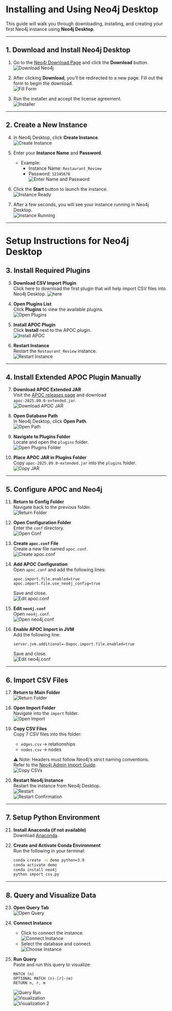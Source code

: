 #  Installing and Using Neo4j Desktop

This guide will walk you through downloading, installing, and creating your first Neo4j instance using **Neo4j Desktop**.

---

## 1.  Download and Install Neo4j Desktop

1. Go to the [Neo4j Download Page](https://neo4j.com/download/) and click the **Download** button.  
   ![Download Neo4j](images/picture1.png)

2. After clicking **Download**, you’ll be redirected to a new page. Fill out the form to begin the download.  
   ![Fill Form](images/picture2.png)

3. Run the installer and accept the license agreement.  
   ![Installer](images/picture3.png)

---

## 2. Create a New Instance

4. In Neo4j Desktop, click **Create Instance**.  
   ![Create Instance](images/picture4.png)

5. Enter your **Instance Name** and **Password**.  
   - Example:  
     - Instance Name: `Restaurant_Review`  
     - Password: `12345678`  
   ![Enter Name and Password](images/picture5.png)

6. Click the **Start** button to launch the instance.  
   ![Instance Ready](images/picture7.png)

7. After a few seconds, you will see your instance running in Neo4j Desktop.  
   ![Instance Running](images/picture6.png)

---

# Setup Instructions for Neo4j Desktop

## 3. Install Required Plugins

3. **Download CSV Import Plugin**  
   Click  here to download the first plugin that will help import CSV files into Neo4j Desktop.
![here](images/picture8.png)
4. **Open Plugins List**  
   Click **Plugins** to view the available plugins.  
   ![Open Plugins](images/picture9.png)

5. **Install APOC Plugin**  
   Click **Install** next to the APOC plugin.  
   ![Install APOC](images/picture10.png)

6. **Restart Instance**  
   Restart the `Restaurant_Review` instance.  
   ![Restart Instance](images/picture11.png)

---

## 4. Install Extended APOC Plugin Manually

7. **Download APOC Extended JAR**  
   Visit the [APOC releases page](https://github.com/neo4j-contrib/neo4j-apoc-procedures/releases) and download  
   `apoc-2025.09.0-extended.jar`.  
   ![Download APOC JAR](images/picture12.png)

8. **Open Database Path**  
   In Neo4j Desktop, click **Open Path**.  
   ![Open Path](images/picture13.png)

9. **Navigate to Plugins Folder**  
   Locate and open the `plugins` folder.  
   ![Open Plugins Folder](images/picture14.png)

10. **Place APOC JAR in Plugins Folder**  
    Copy `apoc-2025.09.0-extended.jar` into the `plugins` folder.  
    ![Copy JAR](images/picture15.png)

---

## 5. Configure APOC and Neo4j

11. **Return to Config Folder**  
    Navigate back to the previous folder.  
    ![Return Folder](images/picture16.png)

12. **Open Configuration Folder**  
    Enter the `conf` directory.  
    ![Open Conf](images/picture17.png)

13. **Create `apoc.conf` File**  
    Create a new file named `apoc.conf`.  
    ![Create apoc.conf](images/picture18.png)

14. **Add APOC Configuration**  
    Open `apoc.conf` and add the following lines:
    ```properties
    apoc.import.file.enabled=true
    apoc.import.file.use_neo4j_config=true
    ```
    Save and close.  
    ![Edit apoc.conf](images/picture19.png)

15. **Edit `neo4j.conf`**  
    Open `neo4j.conf`.  
    ![Open neo4j.conf](images/picture20.png)

16. **Enable APOC Import in JVM**  
    Add the following line:
    ```properties
    server.jvm.additional=-Dapoc.import.file.enabled=true
    ```
    Save and close.  
    ![Edit neo4j.conf](images/picture21.png)

---

## 6. Import CSV Files

17. **Return to Main Folder**  
    ![Return Folder](images/picture22.png)

18. **Open Import Folder**  
    Navigate into the `import` folder.  
    ![Open Import](images/picture23.png)

19. **Copy CSV Files**  
    Copy 7 CSV files into this folder:  
    - `edges.csv` → relationships  
    - `nodes.csv` → nodes  

    ⚠️ Note: Headers must follow Neo4j’s strict naming conventions.  
    Refer to the [Neo4j Admin Import Guide](https://neo4j.com/docs/operations-manual/current/tutorial/neo4j-admin-import/).  
    ![Copy CSVs](images/picture24.png)

20. **Restart Neo4j Instance**  
    Restart the instance from Neo4j Desktop.  
    ![Restart](images/picture25.png)  
    ![Restart Confirmation](images/picture26.png)

---

## 7. Setup Python Environment 

21. **Install Anaconda (if not available)**  
    Download [Anaconda](https://www.anaconda.com/).

22. **Create and Activate Conda Environment**  
    Run the following in your terminal:
    ```bash
    conda create -n demo python=3.9
    conda activate demo
    conda install neo4j
    python import_csv.py
    ```

---

## 8. Query and Visualize Data

23. **Open Query Tab**  
    ![Open Query](images/picture27.png)

24. **Connect Instance**  
    - Click to connect the instance.  
      ![Connect Instance](images/picture28.png)  
    - Select the database and connect.  
      ![Choose Instance](images/picture29.png)

25. **Run Query**  
    Paste and run this query to visualize:
    ```cypher
    MATCH (n)
    OPTIONAL MATCH (n)-[r]-(m)
    RETURN n, r, m
    ```

    ![Query Run](images/picture30.png)  
    ![Visualization](images/picture31.png)  
    ![Visualization 2](images/picture32.png)